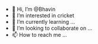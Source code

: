 - 👋 Hi, I’m @Bhavin
- 👀 I’m interested in cricket
- 🌱 I’m currently learning ...
- 💞️ I’m looking to collaborate on ...
- 📫 How to reach me ...

<!---
gta0555/gta0555 is a ✨ special ✨ repository because its `README.md` (this file) appears on your GitHub profile.
You can click the Preview link to take a look at your changes.
--->
